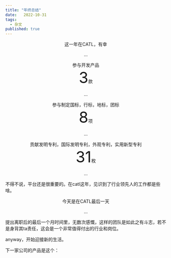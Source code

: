 ```yaml
---
title: "年终总结"
date:   2022-10-31
tags:
  - 杂文
published: true
---
```

<p align='center'>这一年在CATL，有幸</p>
<p align='center'>...</p>

<div align='center' >参与开发产品</div>
<div align='center' ><font size='70'>3</font>款</div>
<p align='center'>...</p>

<div align='center' >参与制定国标，行标，地标，团标</div>
<div align='center' ><font size='70'>8</font>项</div>
<p align='center'>...</p>

<div align='center' >贡献发明专利，国际发明专利，外观专利，实用新型专利</div>
<div align='center' ><font size='70'>31</font>枚</div>
<p align='center'>...</p>
<!-- 
<div align='center' >差旅</div>
<div align='center' ><font size='70'>14</font>次</div>
<p align='center'>...</p> -->

不得不说，平台还是很重要的。在catl这年，见识到了行业领先人的工作都是些啥。

<p align='center'>今天是在CATL最后一天</p>
<p align='center'>...</p>

提出离职后的最后一个月时间里，无数次感慨，这样的团队是如此之有斗志，若不是身背其ta责任，这会是一个非常值得付出的行业和岗位。

anyway，开始迎接新的生活。

下一家公司的产品是这个：



<!-- 序号	案号	名称	申请号	申请日	案件类型	申请类型	案件状态	提案部门
1	P2022040273WO1	电池换电的方法、装置、站控系统和换电站	PCT/CN2022/104517	2022-07-08	专利	发明	受理	CAES(Virtual)
2	P2022040272WO1	电池的充电方法和充电装置	PCT/CN2022/101567	2022-06-27	专利	发明	受理	CAES(Virtual)
3	P2022040269WO1	电池换电的方法、换电系统和换电站	PCT/CN2022/104516	2022-07-08	专利	发明	受理	CAES(Virtual)
4	P2022040019WO2	电池换电的方法和换电系统			专利	发明	结案	CAES(Virtual)
5	P2022040019WO1	电池换电的方法和换电系统	PCT/CN2022/087547	2022-04-19	专利	发明	受理	CAES(Virtual)
6	P2022030043WO1	换电站运行控制方法、装置、计算机设备及存储介质	PCT/CN2022/084044	2022-03-30	专利	发明	受理	CAES(Virtual)
7	P2022030042WO1	换电运行监测、监控方法、装置、站控设备和云服务器	PCT/CN2022/084742	2022-04-01	专利	发明	受理	CAES(Virtual)
8	P2022030041WO1	换电方法、装置、计算机设备、存储介质和程序产品	PCT/CN2022/085515	2022-04-07	专利	发明	受理	CAES(Virtual)
9	P2022030040WO1	换电处理方法、装置、电子设备和存储介质	PCT/CN2022/085550	2022-04-07	专利	发明	受理	CAES(Virtual)
10	P2022020193WO2	电池换电的方法和换电系统			专利	发明	结案	CAES(Virtual)
11	P2022020193WO1	电池换电的方法和换电系统	PCT/CN2022/087548	2022-04-19	专利	发明	受理	CAES(Virtual)
12	P2022010169WO1	换电站电池维护管理方法、装置和系统	PCT/CN2022/080653	2022-03-14	专利	发明	受理	CAES(Virtual)
13	P2022010161WO2	电池更换方法、装置、控制设备和换电站			专利	发明	结案	CAES(Virtual)
14	P2022010161WO1	电池更换方法、装置、控制设备和换电站	PCT/CN2022/079764	2022-03-08	专利	发明	受理	CAES(Virtual)
15	P2022010160WO2	电池安装状态检测方法、装置、控制器和换电站			专利	发明	结案	CAES(Virtual)
16	P2022010160WO1	电池安装状态检测方法、装置、控制器和换电站	PCT/CN2022/080212	2022-03-10	专利	发明	受理	CAES(Virtual)
17	P2022010159WO2	电池更换方法、装置、控制器和换电站			专利	发明	结案	CAES(Virtual)
18	P2022010159WO1	电池更换方法、装置、控制器和换电站	PCT/CN2022/080214	2022-03-10	专利	发明	受理	CAES(Virtual)
19	P2022010141CN1	显示屏幕面板的设备控制图形用户界面	202230049045.3	2022-01-24	专利	外观设计	维持	CAES(Virtual)
20	P2022010140CN1	显示屏幕面板的硬件升级与UPS监控图形用户界面	202230049514.1	2022-01-24	专利	外观设计	维持	CAES(Virtual)
21	P2022010139CN1	显示屏幕面板的更换电池管理图形用户界面	202230049521.1	2022-01-24	专利	外观设计	维持	CAES(Virtual)
22	P2022010138CN1	显示屏幕面板的换电平台管理图形用户界面	202230049518.X	2022-01-24	专利	外观设计	维持	CAES(Virtual)
23	P2022010137CN1	显示屏幕面板的充电机管理图形用户界面	202230049503.3	2022-01-24	专利	外观设计	维持	CAES(Virtual)
24	P2021120172CN1	换电站	202220950415.5	2022-04-22	专利	实用新型	维持	CAES(Virtual)
25	P2021120171WO1	一种换电站拆装电池同步进行的设计			专利	发明	结案	CAES(Virtual)
26	P2021120170WO1	一种对换电站电池充电优先级的选取策略			专利	发明	结案	CAES(Virtual)
27	P2021120168WO1	一种对称型重卡换电站设计			专利	发明	结案	CAES(Virtual) -->